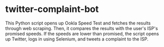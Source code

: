 # twitter-complaint-bot
This Python script opens up Ookla Speed Test and fetches the results through web scraping. Then, it compares the results with the user's ISP's promised speeds. If the speeds are lower than promised, the script opens up Twitter, logs in using Selenium, and tweets a complaint to the ISP.
